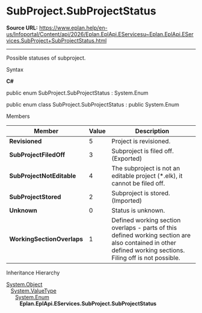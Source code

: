 # SubProject.SubProjectStatus

**Source URL:** https://www.eplan.help/en-us/Infoportal/Content/api/2026/Eplan.EplApi.EServicesu~Eplan.EplApi.EServices.SubProject+SubProjectStatus.html

---

Possible statuses of subproject.

Syntax

**C#**



public enum SubProject.SubProjectStatus : System.Enum

public enum class SubProject.SubProjectStatus : public System.Enum


Members

| Member | Value | Description |
| --- | --- | --- |
| **Revisioned** | 5 | Project is revisioned. |
| **SubProjectFiledOff** | 3 | Subproject is filed off. (Exported) |
| **SubProjectNotEditable** | 4 | The subproject is not an editable project (\*.elk), it cannot be filed off. |
| **SubProjectStored** | 2 | Subproject is stored. (Imported) |
| **Unknown** | 0 | Status is unknown. |
| **WorkingSectionOverlaps** | 1 | Defined working section overlaps - parts of this defined working section are also contained in other defined working sections. Filing off is not possible. |

Inheritance Hierarchy

[System.Object](#)  
   [System.ValueType](#)  
      [System.Enum](#)  
         **Eplan.EplApi.EServices.SubProject.SubProjectStatus**
